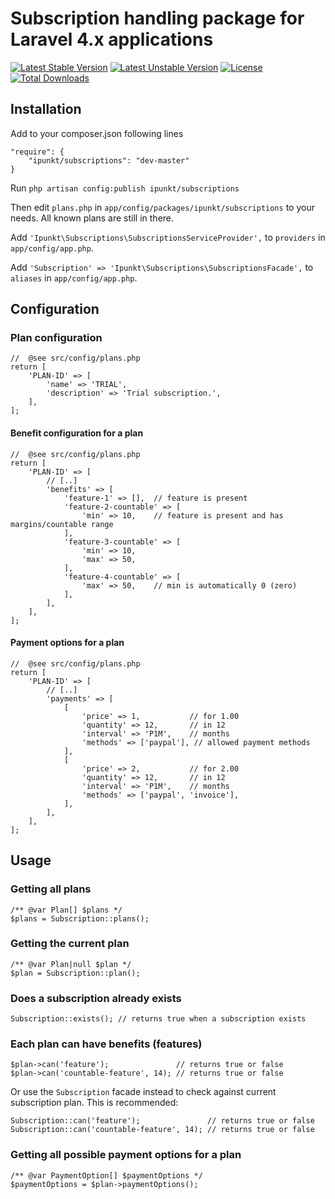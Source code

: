 # Subscription handling package for Laravel 4.x applications

[![Latest Stable Version](https://poser.pugx.org/ipunkt/subscriptions/v/stable.svg)](https://packagist.org/packages/ipunkt/subscriptions) [![Latest Unstable Version](https://poser.pugx.org/ipunkt/subscriptions/v/unstable.svg)](https://packagist.org/packages/ipunkt/subscriptions) [![License](https://poser.pugx.org/ipunkt/subscriptions/license.svg)](https://packagist.org/packages/ipunkt/subscriptions) [![Total Downloads](https://poser.pugx.org/ipunkt/subscriptions/downloads.svg)](https://packagist.org/packages/ipunkt/subscriptions)

## Installation

Add to your composer.json following lines

	"require": {
		"ipunkt/subscriptions": "dev-master"
	}

Run `php artisan config:publish ipunkt/subscriptions`

Then edit `plans.php` in `app/config/packages/ipunkt/subscriptions` to your needs. All known plans are still in there.

Add `'Ipunkt\Subscriptions\SubscriptionsServiceProvider',` to `providers` in `app/config/app.php`.

Add `'Subscription' => 'Ipunkt\Subscriptions\SubscriptionsFacade',` to `aliases` in `app/config/app.php`.

## Configuration

### Plan configuration

	//  @see src/config/plans.php
	return [
    	'PLAN-ID' => [
    		'name' => 'TRIAL',
    		'description' => 'Trial subscription.',
    	],
    ];

#### Benefit configuration for a plan

	//  @see src/config/plans.php
	return [
    	'PLAN-ID' => [
    		// [..]    		
			'benefits' => [
				'feature-1' => [],  // feature is present
				'feature-2-countable' => [
					'min' => 10,    // feature is present and has margins/countable range
				],
				'feature-3-countable' => [
					'min' => 10,
					'max' => 50,
				],
				'feature-4-countable' => [
					'max' => 50,    // min is automatically 0 (zero)
				],
			],
    	],
    ];

#### Payment options for a plan

	//  @see src/config/plans.php
    return [
        'PLAN-ID' => [
            // [..]    		
            'payments' => [
                [
                    'price' => 1,           // for 1.00
                    'quantity' => 12,       // in 12
                    'interval' => 'P1M',    // months
                    'methods' => ['paypal'], // allowed payment methods
                ],
                [
                    'price' => 2,           // for 2.00
                    'quantity' => 12,       // in 12
                    'interval' => 'P1M',    // months
                    'methods' => ['paypal', 'invoice'],
                ],
            ],
        ],
    ];

## Usage

### Getting all plans

	/** @var Plan[] $plans */
	$plans = Subscription::plans();

### Getting the current plan

	/** @var Plan|null $plan */
	$plan = Subscription::plan();

### Does a subscription already exists

	Subscription::exists(); // returns true when a subscription exists

### Each plan can have benefits (features)

	$plan->can('feature');               // returns true or false
	$plan->can('countable-feature', 14); // returns true or false

Or use the `Subscription` facade instead to check against current subscription plan. This is recommended:

	Subscription::can('feature');               // returns true or false
	Subscription::can('countable-feature', 14); // returns true or false

### Getting all possible payment options for a plan

	/** @var PaymentOption[] $paymentOptions */
	$paymentOptions = $plan->paymentOptions();
